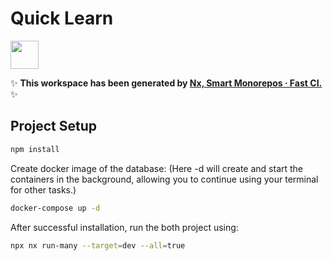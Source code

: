 # Quick Learn

<a alt="Nx logo" href="https://nx.dev" target="_blank" rel="noreferrer"><img src="https://raw.githubusercontent.com/nrwl/nx/master/images/nx-logo.png" width="45"></a>

✨ **This workspace has been generated by [Nx, Smart Monorepos · Fast CI.](https://nx.dev)** ✨

## Project Setup

```bash
npm install
```

Create docker image of the database: (Here -d will create and start the containers in the background, allowing you to continue using your terminal for other tasks.)

```bash
docker-compose up -d
```

After successful installation, run the both project using:

```bash
npx nx run-many --target=dev --all=true 
```
